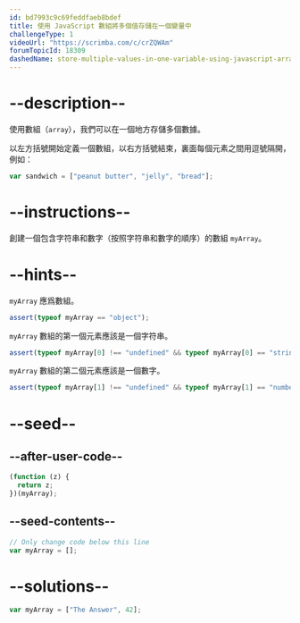 ```yaml
---
id: bd7993c9c69feddfaeb8bdef
title: 使用 JavaScript 數組將多個值存儲在一個變量中
challengeType: 1
videoUrl: "https://scrimba.com/c/crZQWAm"
forumTopicId: 18309
dashedName: store-multiple-values-in-one-variable-using-javascript-arrays
---
```


# --description--

使用數組（`array`），我們可以在一個地方存儲多個數據。

以左方括號開始定義一個數組，以右方括號結束，裏面每個元素之間用逗號隔開，例如：

```js
var sandwich = ["peanut butter", "jelly", "bread"];
```

# --instructions--

創建一個包含字符串和數字（按照字符串和數字的順序）的數組 `myArray`。

# --hints--

`myArray` 應爲數組。

```js
assert(typeof myArray == "object");
```

`myArray` 數組的第一個元素應該是一個字符串。

```js
assert(typeof myArray[0] !== "undefined" && typeof myArray[0] == "string");
```

`myArray` 數組的第二個元素應該是一個數字。

```js
assert(typeof myArray[1] !== "undefined" && typeof myArray[1] == "number");
```

# --seed--

## --after-user-code--

```js
(function (z) {
  return z;
})(myArray);
```

## --seed-contents--

```js
// Only change code below this line
var myArray = [];
```

# --solutions--

```js
var myArray = ["The Answer", 42];
```

